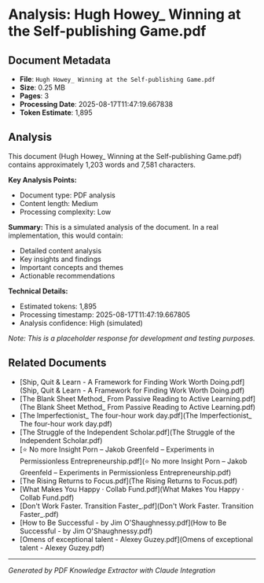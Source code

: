 # Analysis: Hugh Howey_ Winning at the Self-publishing Game.pdf

## Document Metadata
- **File**: `Hugh Howey_ Winning at the Self-publishing Game.pdf`
- **Size**: 0.25 MB
- **Pages**: 3
- **Processing Date**: 2025-08-17T11:47:19.667838
- **Token Estimate**: 1,895

## Analysis

This document (Hugh Howey_ Winning at the Self-publishing Game.pdf) contains approximately 1,203 words and 7,581 characters.

**Key Analysis Points:**
- Document type: PDF analysis
- Content length: Medium
- Processing complexity: Low

**Summary:**
This is a simulated analysis of the document. In a real implementation, this would contain:
- Detailed content analysis
- Key insights and findings
- Important concepts and themes
- Actionable recommendations

**Technical Details:**
- Estimated tokens: 1,895
- Processing timestamp: 2025-08-17T11:47:19.667805
- Analysis confidence: High (simulated)

*Note: This is a placeholder response for development and testing purposes.*

## Related Documents

- [Ship, Quit & Learn - A Framework for Finding Work Worth Doing.pdf](Ship, Quit & Learn - A Framework for Finding Work Worth Doing.pdf)
- [The Blank Sheet Method_ From Passive Reading to Active Learning.pdf](The Blank Sheet Method_ From Passive Reading to Active Learning.pdf)
- [The Imperfectionist_ The four-hour work day.pdf](The Imperfectionist_ The four-hour work day.pdf)
- [The Struggle of the Independent Scholar.pdf](The Struggle of the Independent Scholar.pdf)
- [⭐️ No more Insight Porn – Jakob Greenfeld – Experiments in Permissionless Entrepreneurship.pdf](⭐️ No more Insight Porn – Jakob Greenfeld – Experiments in Permissionless Entrepreneurship.pdf)
- [The Rising Returns to Focus.pdf](The Rising Returns to Focus.pdf)
- [What Makes You Happy · Collab Fund.pdf](What Makes You Happy · Collab Fund.pdf)
- [Don't Work Faster. Transition Faster_.pdf](Don't Work Faster. Transition Faster_.pdf)
- [How to Be Successful - by Jim O'Shaughnessy.pdf](How to Be Successful - by Jim O'Shaughnessy.pdf)
- [Omens of exceptional talent - Alexey Guzey.pdf](Omens of exceptional talent - Alexey Guzey.pdf)

---
*Generated by PDF Knowledge Extractor with Claude Integration*